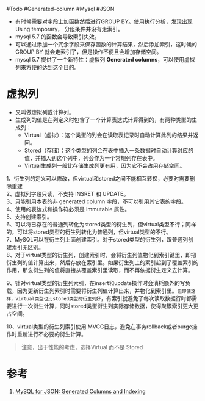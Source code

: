 #Todo  #Generated-column #Mysql #JSON 

- 有时候需要对字段上加函数然后进行GROUP BY。使用执行分析，发现出现 Using temporary， 分组条件并没有走索引。
- mysql 5.7 的函数会导致索引失效。
- 可以通过添加一个冗余字段来保存函数的计算结果，然后添加索引，这时候的 GROUP BY 就会走索引了，但是操作不便且会增加存储空间。
- mysql 5.7 提供了一个新特性：虚拟列 **Generated columns**，可以使用虚拟列来方便的达到这个目的。

# 虚拟列

- 又叫做虚拟列或计算列。
- 生成列的值是在列定义时包含了一个计算表达式计算得到的，有两种类型的生成列：
	- Virtual（虚拟）：这个类型的列会在读取表记录时自动计算此列的结果并返回。  
	- Stored（存储）：这个类型的列会在表中插入一条数据时自动计算对应的值，并插入到这个列中，列会作为一个常规列存在表中。
	- Virtual生成列一般比存储生成列更有用，因为它不会占用存储空间。

1、衍生列的定义可以修改，但virtual和stored之间不能相互转换，必要时需要删除重建  
2、虚拟列字段只读，不支持 INSRET 和 UPDATE。  
3、只能引用本表的非 generated column 字段，不可以引用其它表的字段。  
4、使用的表达式和操作符必须是 Immutable 属性。  
5、支持创建索引。  
6、可以将已存在的普通列转化为stored类型的衍生列，但virtual类型不行；同样的，可以将stored类型的衍生列转化为普通列，但virtual类型的不行。  
7、MySQL可以在衍生列上面创建索引。对于stored类型的衍生列，跟普通列创建索引无区别。  
8、对于virtual类型的衍生列，创建索引时，会将衍生列值物化到索引键里，即把衍生列的值计算出来，然后存放在索引里。如果衍生列上的索引起到了覆盖索引的作用，那么衍生列的值将直接从覆盖索引里读取，而不再依据衍生定义去计算。

9、针对virtual类型的衍生列索引，在insert和update操作时会消耗额外的写负载，因为更新衍生列索引时需要将衍生列值计算出来，并物化到索引里。`但即使这样，virtual类型也比stored类型的衍生列好`，有索引就避免了每次读取数据行时都需要进行一次衍生计算，同时stored类型衍生列实际存储数据，使得聚簇索引更大更占空间。

10、virtual类型的衍生列索引使用 MVCC日志，避免在事务rollback或者purge操作时重新进行不必要的衍生计算。

> 注意，出于性能的考虑，选择Virtual 而不是 Stored

# 参考
1. [MySQL for JSON: Generated Columns and Indexing](https://www.compose.com/articles/mysql-for-json-generated-columns-and-indexing/#:~:text=MySQL%20for%20JSON%3A%20Generated%20Columns%20and%20Indexing%201,...%203%20Storing%20values%20in%20generated%20columns%20)